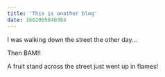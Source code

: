 ```yaml
---
title: 'This is another blog'
date: 1602005846384
---
```


I was walking down the street the other day...

Then BAM!!

A fruit stand across the street just went up in flames!